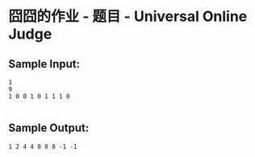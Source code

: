 # 囧囧的作业 - 题目 - Universal Online Judge


## Sample Input: 
```
1
9
1 0 0 1 0 1 1 1 0


```

## Sample Output: 
```
1 2 4 4 8 8 8 -1 -1

```
